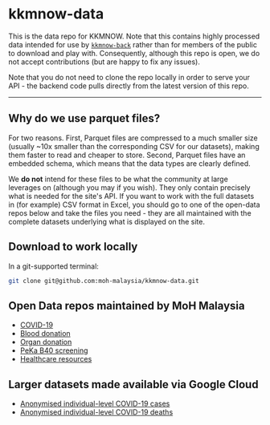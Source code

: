 # kkmnow-data

This is the data repo for KKMNOW. Note that this contains highly processed data intended for use by [`kkmnow-back`](https://github.com/MoH-Malaysia/kkmnow-back) rather than for members of the public to download and play with. Consequently, although this repo is open, we do not accept contributions (but are happy to fix any issues). 

Note that you do not need to clone the repo locally in order to serve your API - the backend code pulls directly from the latest version of this repo.

---

## Why do we use parquet files?

For two reasons. First, Parquet files are compressed to a much smaller size (usually ~10x smaller than the corresponding CSV for our datasets), making them faster to read and cheaper to store. Second, Parquet files have an embedded schema, which means that the data types are clearly defined.

We **do not** intend for these files to be what the community at large leverages on (although you may if you wish). They only contain precisely what is needed for the site's API. If you want to work with the full datasets in (for example) CSV format in Excel, you should go to one of the open-data repos below and take the files you need - they are all maintained with the complete datasets underlying what is displayed on the site.

## Download to work locally

In a git-supported terminal:

```bash
git clone git@github.com:moh-malaysia/kkmnow-data.git
```

## Open Data repos maintained by MoH Malaysia
- [COVID-19](https://github.com/MoH-Malaysia/covid19-public/)
- [Blood donation](https://github.com/MoH-Malaysia/data-darah-public)
- [Organ donation](https://github.com/MoH-Malaysia/data-organ-public)
- [PeKa B40 screening](https://github.com/MoH-Malaysia/data-peka40-public)
- [Healthcare resources](https://github.com/MoH-Malaysia/data-resources-public)

## Larger datasets made available via Google Cloud
- [Anonymised individual-level COVID-19 cases](https://storage.googleapis.com/moh-malaysia-covid19/linelist_cases.parquet)
- [Anonymised individual-level COVID-19 deaths](https://storage.googleapis.com/moh-malaysia-covid19/linelist_deaths.parquet)

